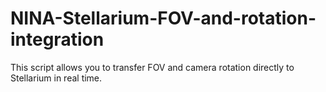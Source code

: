 # NINA-Stellarium-FOV-and-rotation-integration
This script allows you to transfer FOV and camera rotation directly to Stellarium in real time.
